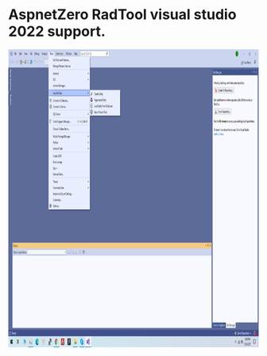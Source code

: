 # AspnetZero RadTool visual studio 2022 support.

<p align="center">
<img src="Resources/aspnetzero.png" alt="Xamarin.CocosCreator banner" height="600" >
</p>
